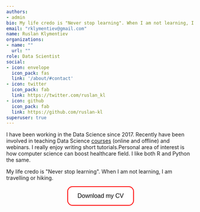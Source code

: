 ```yaml
---
authors:
- admin
bio: My life credo is "Never stop learning". When I am not learning, I am travelling or hiking.
email: "rklymentiev@gmail.com"
name: Ruslan Klymentiev
organizations:
- name: ""
  url: ""
role: Data Scientist
social:
- icon: envelope
  icon_pack: fas
  link: '/about/#contact'
- icon: twitter
  icon_pack: fab
  link: https://twitter.com/ruslan_kl
- icon: github
  icon_pack: fab
  link: https://github.com/ruslan-kl
superuser: true
---
```


<style>
.button {
  background-color: white;
  border: 2px solid red;
  color: black;
  padding: 15px 25px;
  text-align: center;
  border-radius: 14px;
  font-size: 16px;
  cursor: pointer;
  transition-duration: 0.4s;
}

.button:hover {
  background-color: red;
}
</style>

I have been working in the Data Science since 2017. Recently have been involved in teaching Data Science [courses](https://devrepublik.com/data-science/) (online and offline) and webinars. I really enjoy writing short tutorials.Personal area of interest is how computer science can boost healthcare field. I like both R and Python the same.

My life credo is "Never stop learning". When I am not learning, I am travelling or hiking. 

<center>
<a class="btn" href="CV_Klymentiev.pdf" target="_blank">
<button class="button">Download my CV</button>
</a>
</center>


